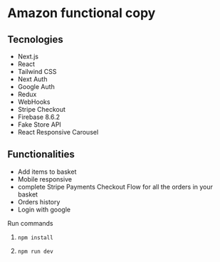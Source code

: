 # Amazon functional copy

## Tecnologies

- Next.js
- React
- Tailwind CSS
- Next Auth
- Google Auth
- Redux
- WebHooks
- Stripe Checkout
- Firebase 8.6.2
- Fake Store API
- React Responsive Carousel

## Functionalities

- Add items to basket
- Mobile responsive
- complete Stripe Payments Checkout Flow for all the orders in your basket
- Orders history
- Login with google

Run commands

1) ```npm install```


2) ```npm run dev```


